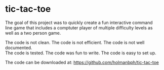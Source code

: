 # tic-tac-toe

The goal of this project was to quickly create a fun interactive command line game that includes a comptuter player of multiple difficulty levels as well as a two person game. 

The code is not clean.  The code is not efficient.  The code is not well documented.  
The code is tested.  The code was fun to write.  The code is easy to set up.  

The code can be downloaded at:
https://github.com/holmanbph/tic-tac-toe

